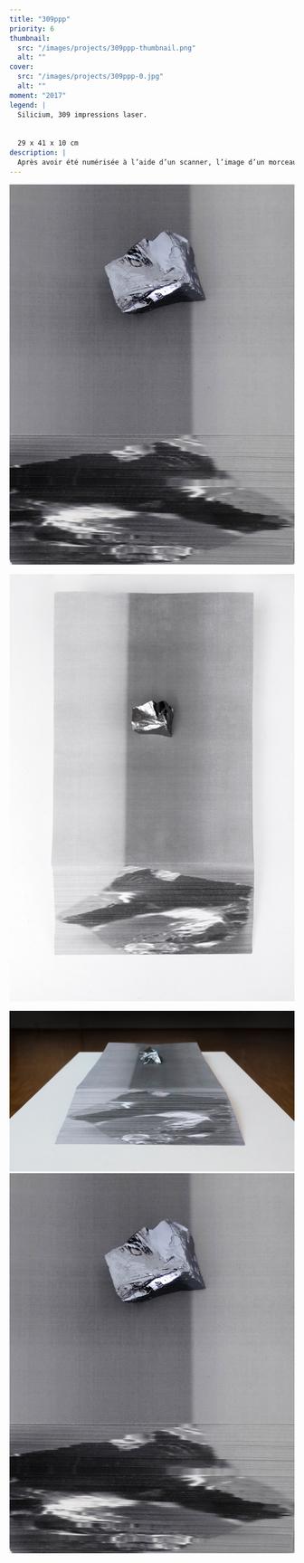 ```yaml
---
title: "309ppp"
priority: 6
thumbnail:
  src: "/images/projects/309ppp-thumbnail.png"
  alt: ""
cover:
  src: "/images/projects/309ppp-0.jpg"
  alt: ""
moment: "2017"
legend: |
  Silicium, 309 impressions laser. 


  29 x 41 x 10 cm
description: |
  Après avoir été numérisée à l’aide d’un scanner, l’image d’un morceau de silicium, un matériau semi-conducteur, est dévoilée sur la tranche des feuilles d’une ramette de papier. Le silicium, placé au sommet de la pile de papier, opère ainsi un jeu sur la condition physique et matérielle du numérique.
---
```


![](/images/projects/309ppp-1.jpg)

![](/images/projects/309ppp-2.jpg)

![](/images/projects/309ppp-3.jpg)
![](/images/projects/309ppp-1.jpg)
